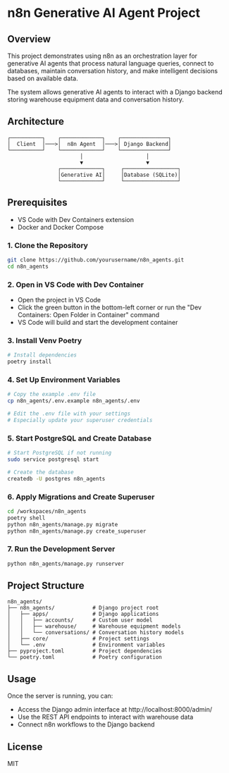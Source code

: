 # n8n Generative AI Agent Project

## Overview
This project demonstrates using n8n as an orchestration layer for generative AI agents that process natural language queries, connect to databases, maintain conversation history, and make intelligent decisions based on available data.

The system allows generative AI agents to interact with a Django backend storing warehouse equipment data and conversation history.

## Architecture
```
┌──────────┐    ┌─────────────┐    ┌───────────────┐
│  Client  │───>│  n8n Agent  │───>│ Django Backend│
└──────────┘    └─────────────┘    └───────────────┘
                       │                    │
                       ▼                    ▼
                ┌─────────────┐     ┌─────────────────┐
                │Generative AI│     │Database (SQLite)│
                └─────────────┘     └─────────────────┘
```

## Prerequisites
- VS Code with Dev Containers extension
- Docker and Docker Compose

### 1. Clone the Repository
```bash
git clone https://github.com/yourusername/n8n_agents.git
cd n8n_agents
```

### 2. Open in VS Code with Dev Container
- Open the project in VS Code
- Click the green button in the bottom-left corner or run the "Dev Containers: Open Folder in Container" command
- VS Code will build and start the development container

### 3. Install Venv Poetry 
```bash
# Install dependencies
poetry install
```

### 4. Set Up Environment Variables
```bash
# Copy the example .env file
cp n8n_agents/.env.example n8n_agents/.env

# Edit the .env file with your settings
# Especially update your superuser credentials
```

### 5. Start PostgreSQL and Create Database
```bash
# Start PostgreSQL if not running
sudo service postgresql start

# Create the database
createdb -U postgres n8n_agents
```

### 6. Apply Migrations and Create Superuser
```bash
cd /workspaces/n8n_agents
poetry shell
python n8n_agents/manage.py migrate
python n8n_agents/manage.py create_superuser
```

### 7. Run the Development Server
```bash
python n8n_agents/manage.py runserver
```

## Project Structure
```
n8n_agents/
├── n8n_agents/            # Django project root
│   ├── apps/              # Django applications
│   │   ├── accounts/      # Custom user model
│   │   ├── warehouse/     # Warehouse equipment models
│   │   └── conversations/ # Conversation history models
│   ├── core/              # Project settings
│   └── .env               # Environment variables
├── pyproject.toml         # Project dependencies
└── poetry.toml            # Poetry configuration
```

## Usage
Once the server is running, you can:

- Access the Django admin interface at http://localhost:8000/admin/
- Use the REST API endpoints to interact with warehouse data
- Connect n8n workflows to the Django backend

## License
MIT